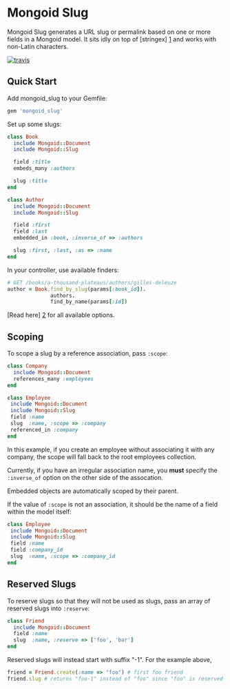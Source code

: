 Mongoid Slug
============

Mongoid Slug generates a URL slug or permalink based on one or more
fields in a Mongoid model. It sits idly on top of [stringex] [1] and
works with non-Latin characters.

[![travis](https://secure.travis-ci.org/hakanensari/mongoid-slug.png)](http://travis-ci.org/hakanensari/mongoid-slug)

Quick Start
-----------

Add mongoid_slug to your Gemfile:

```ruby
gem 'mongoid_slug'
```

Set up some slugs:

```ruby
class Book
  include Mongoid::Document
  include Mongoid::Slug

  field :title
  embeds_many :authors

  slug :title
end

class Author
  include Mongoid::Document
  include Mongoid::Slug

  field :first
  field :last
  embedded_in :book, :inverse_of => :authors

  slug :first, :last, :as => :name
end
```

In your controller, use available finders:

```ruby
# GET /books/a-thousand-plateaus/authors/gilles-deleuze
author = Book.find_by_slug(params[:book_id]).
              authors.
              find_by_name(params[:id])
```

[Read here] [2]
for all available options.

Scoping
-------

To scope a slug by a reference association, pass `:scope`:

```ruby
class Company
  include Mongoid::Document
  references_many :employees
end

class Employee
 include Mongoid::Document
 include Mongoid::Slug
 field :name
 slug  :name, :scope => :company
 referenced_in :company
end
```

In this example, if you create an employee without associating it with
any company, the scope will fall back to the root employees collection.

Currently, if you have an irregular association name, you **must**
specify the `:inverse_of` option on the other side of the assocation.

Embedded objects are automatically scoped by their parent.

If the value of `:scope` is not an association, it should be the name of a field within the model itself:

```ruby
class Employee
 include Mongoid::Document
 include Mongoid::Slug
 field :name
 field :company_id
 slug  :name, :scope => :company_id
end
```

[1]: https://github.com/rsl/stringex/
[2]: https://github.com/hakanensari/mongoid-slug/blob/master/lib/mongoid/slug.rb


Reserved Slugs
--------------

To reserve slugs so that they will not be used as slugs, pass an array of reserved slugs into `:reserve`:

```ruby
class Friend
  include Mongoid::Document
  field :name
  slug  :name, :reserve => ['foo', 'bar']
end
```

Reserved slugs will instead start with suffix "-1". For the example above,

```ruby
friend = Friend.create(:name => "foo") # first foo friend
friend.slug # returns "foo-1" instead of "foo" since "foo" is reserved
```
